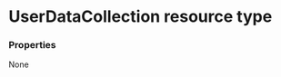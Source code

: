 # UserDataCollection resource type



### Properties
None

<!-- uuid: 658a2eba-17e8-46c6-a892-55c1a4adc0c3
2015-10-15 03:41:22 UTC -->
<!-- {
  "type": "#page.annotation",
  "description": "UserDataCollection resource",
  "keywords": "",
  "section": "documentation",
  "tocPath": ""
}-->